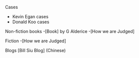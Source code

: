 Cases
- Kevin Egan cases
- Donald Koo cases

Non-fiction books
-[Book] by G Alderice
-[How we are Judged]

Fiction
-[How we are Judged]

Blogs
[Bill Siu Blog] (Chinese)

